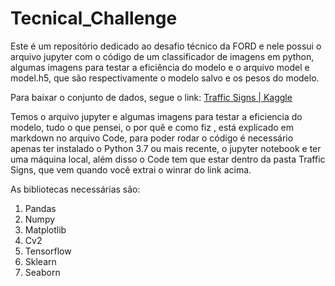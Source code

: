 # Tecnical_Challenge
Este é um repositório dedicado ao desafio técnico da FORD e nele possui o arquivo jupyter com o código de um classificador de imagens em python, algumas imagens para testar a eficiência do modelo e o arquivo model e model.h5, que são respectivamente o modelo salvo e os pesos do modelo.

Para baixar o conjunto de dados, segue o link: <a href="https://www.kaggle.com/venkateshroshan/traffic-signs"> Traffic Signs | Kaggle </a></p>
Temos o arquivo jupyter e algumas imagens para testar a eficiencia do modelo, tudo o que pensei, o por quê e como fiz , está explicado em markdown no arquivo Code, para poder rodar o código é necessário apenas ter instalado o Python 3.7 ou mais recente, o jupyter notebook e ter uma máquina local, além disso o Code tem que estar dentro da pasta Traffic Signs, que vem quando você extrai o winrar do link acima.

As bibliotecas necessárias são:

<ol>
<li>Pandas</li>
<li>Numpy</li>
<li>Matplotlib</li>
<li>Cv2</li>
<li>Tensorflow</li>
<li>Sklearn</li>
<li>Seaborn</li>
</ol>
